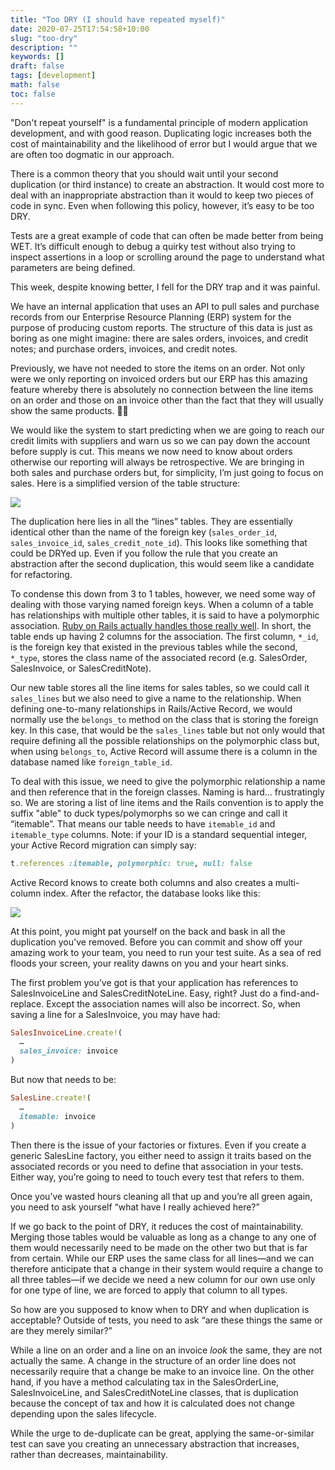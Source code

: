 ```yaml
---
title: "Too DRY (I should have repeated myself)"
date: 2020-07-25T17:54:58+10:00
slug: "too-dry"
description: ""
keywords: []
draft: false
tags: [development]
math: false
toc: false
---
```

"Don't repeat yourself" is a fundamental principle of modern application
development, and with good reason. Duplicating logic increases both the cost of
maintainability and the likelihood of error but I would argue that we are often
too dogmatic in our approach.

There is a common theory that you should wait until your second duplication (or
third instance) to create an abstraction. It would cost more to deal with an
inappropriate abstraction than it would to keep two pieces of code in sync. Even
when following this policy, however, it’s easy to be too DRY.

Tests are a great example of code that can often be made better from being WET.
It’s difficult enough to debug a quirky test without also trying to inspect
assertions in a loop or scrolling around the page to understand what parameters
are being defined.

This week, despite knowing better, I fell for the DRY trap and it was painful.

We have an internal application that uses an API to pull sales and purchase
records from our Enterprise Resource Planning (ERP) system for the purpose of
producing custom reports. The structure of this data is just as boring as one
might imagine: there are sales orders, invoices, and credit notes; and purchase
orders, invoices, and credit notes.

Previously, we have not needed to store the items on an order. Not only were we
only reporting on invoiced orders but our ERP has this amazing feature whereby
there is absolutely no connection between the line items on an order and those
on an invoice other than the fact that they will usually show the same products.
🤷‍♂‍

We would like the system to start predicting when we are going to reach our
credit limits with suppliers and warn us so we can pay down the account before
supply is cut. This means we now need to know about orders otherwise our
reporting will always be retrospective. We are bringing in both sales and
purchase orders but, for simplicity, I’m just going to focus on sales. Here is a
simplified version of the table structure:

![](/blog/003-too-dry/database-before-refactor.svg)

The duplication here lies in all the “lines” tables. They are essentially
identical other than the name of the foreign key (`sales_order_id`,
`sales_invoice_id`, `sales_credit_note_id`). This looks like something that
could be DRYed up. Even if you follow the rule that you create an abstraction
after the second duplication, this would seem like a candidate for refactoring.

To condense this down from 3 to 1 tables, however, we need some way of dealing
with those varying named foreign keys. When a column of a table has
relationships with multiple other tables, it is said to have a polymorphic
association.
[Ruby on Rails actually handles those really well](https://guides.rubyonrails.org/association_basics.html#polymorphic-associations).
In short, the table ends up having 2 columns for the association. The first
column, `*_id`, is the foreign key that existed in the previous tables while the
second, `*_type`, stores the class name of the associated record (e.g.
SalesOrder, SalesInvoice, or SalesCreditNote).

Our new table stores all the line items for sales tables, so we could call it
`sales_lines` but we also need to give a name to the relationship. When defining
one-to-many relationships in Rails/Active Record, we would normally use the
`belongs_to` method on the class that is storing the foreign key. In this case,
that would be the `sales_lines` table but not only would that require defining
all the possible relationships on the polymorphic class but, when using
`belongs_to`, Active Record will assume there is a column in the database named
like `foreign_table_id`.

To deal with this issue, we need to give the polymorphic relationship a name and
then reference that in the foreign classes. Naming is hard… frustratingly so. We
are storing a list of line items and the Rails convention is to apply the suffix
"able" to duck types/polymorphs so we can cringe and call it “itemable”. That
means our table needs to have `itemable_id` and `itemable_type` columns. Note:
if your ID is a standard sequential integer, your Active Record migration can
simply say:
```ruby
t.references :itemable, polymorphic: true, null: false
```

Active Record knows to create both columns and also creates a multi-column
index. After the refactor, the database looks like this:

![](/blog/003-too-dry/database-after-refactor.svg)

At this point, you might pat yourself on the back and bask in all the
duplication you've removed. Before you can commit and show off your amazing work
to your team, you need to run your test suite. As a sea of red floods your
screen, your reality dawns on you and your heart sinks.

The first problem you’ve got is that your application has references to
SalesInvoiceLine and SalesCreditNoteLine. Easy, right‽ Just do a
find-and-replace. Except the association names will also be incorrect. So, when
saving a line for a SalesInvoice, you may have had:
```ruby
SalesInvoiceLine.create!(
  …
  sales_invoice: invoice
)
```
But now that needs to be:
```ruby
SalesLine.create!(
  …
  itemable: invoice
)
```
Then there is the issue of your factories or fixtures. Even if you create a
generic SalesLine factory, you either need to assign it traits based on the
associated records or you need to define that association in your tests. Either
way, you’re going to need to touch every test that refers to them.

Once you’ve wasted hours cleaning all that up and you’re all green again, you
need to ask yourself “what have I really achieved here?”

If we go back to the point of DRY, it reduces the cost of maintainability.
Merging those tables would be valuable as long as a change to any one of them
would necessarily need to be made on the other two but that is far from certain.
While our ERP uses the same class for all lines—and we can therefore anticipate
that a change in their system would require a change to all three tables—if we
decide we need a new column for our own use only for one type of line, we are
forced to apply that column to all types.

So how are you supposed to know when to DRY and when duplication is acceptable?
Outside of tests, you need to ask “are these things the same or are they merely
similar?”

While a line on an order and a line on an invoice _look_ the same, they
are not actually the same. A change in the structure of an order line does not
necessarily require that a change be make to an invoice line. On the other hand,
if you have a method calculating tax in the SalesOrderLine, SalesInvoiceLine,
and SalesCreditNoteLine classes, that is duplication because the concept of tax
and how it is calculated does not change depending upon the sales lifecycle.

While the urge to de-duplicate can be great, applying the same-or-similar test
can save you creating an unnecessary abstraction that increases, rather than
decreases, maintainability.

